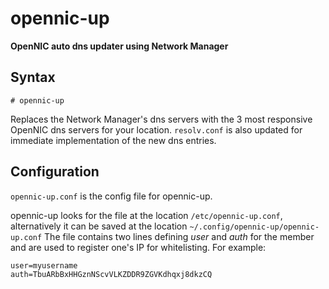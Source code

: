 # opennic-up

**OpenNIC auto dns updater using Network Manager**

## Syntax

`# opennic-up`

Replaces the Network Manager's dns servers with the 3 most responsive OpenNIC dns servers for your location. `resolv.conf` is also updated for immediate implementation of the new dns entries.

## Configuration

`opennic-up.conf` is the config file for opennic-up. 

opennic-up looks for the file at the location `/etc/opennic-up.conf`, alternatively it can be saved at the location `~/.config/opennic-up/opennic-up.conf`
The file contains two lines defining *user* and *auth* for the member and are used to register one's IP for whitelisting. For example:
```
user=myusername
auth=TbuARbBxHHGznNScvVLKZDDR9ZGVKdhqxj8dkzCQ
```